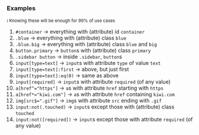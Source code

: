 ### Examples
<small>ℹ️ Knowing these will be enough for 99% of use cases</small>

1. `#container` → everything with (attribute) id `container`
1. `.blue` → everything with (attribute) class `blue`
1. `.blue.big` → everything with (attribute) class `blue` and `big`
1. `button.primary` → `button`s with (attribute) class `primary`
1. `.sidebar button` → inside `.sidebar`, `button`s 
1. `input[type=text]` → `input`s with attribute `type` of value `text`
1. `input[type=text]:first` → above, but just first
1. `input[type=text]:eq(0)` → same as above
1. `input[required]` → `input`s with attribute `required` (of any value)
1. `a[href^="https"]` → `a`s with attribute `href` starting with `https`
1. `a[href*="kiwi.com"]` → `a`s with attribute `href` containing `kiwi.com`
1. `img[src$=".gif"]` → `img`s with attribute `src` ending with `.gif`
1. `input:not(.touched)` → `input`s except those with (attribute) class `touched`
1. `input:not([required])` → `input`s except those with attribute `required` (of any value)
